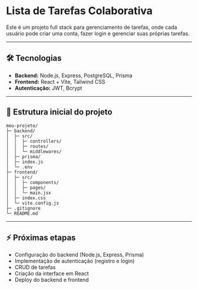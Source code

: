 # Lista de Tarefas Colaborativa

Este é um projeto full stack para gerenciamento de tarefas, onde cada usuário pode criar uma conta, fazer login e gerenciar suas próprias tarefas.

---

## 🛠 Tecnologias

- **Backend:** Node.js, Express, PostgreSQL, Prisma
- **Frontend:** React + Vite, Tailwind CSS
- **Autenticação:** JWT, Bcrypt

---

## 📂 Estrutura inicial do projeto
```
meu-projeto/
├─ backend/
│  ├─ src/
│  │  ├─ controllers/
│  │  ├─ routes/
│  │  └─ middlewares/
│  ├─ prisma/
│  ├─ index.js
│  └─ .env
├─ frontend/
│  ├─ src/
│  │  ├─ components/
│  │  ├─ pages/
│  │  └─ main.jsx
│  ├─ index.css
│  └─ vite.config.js
├─ .gitignore
└─ README.md
```

---

## ⚡ Próximas etapas

- Configuração do backend (Node.js, Express, Prisma)
- Implementação de autenticação (registro e login)
- CRUD de tarefas
- Criação da interface em React
- Deploy do backend e frontend